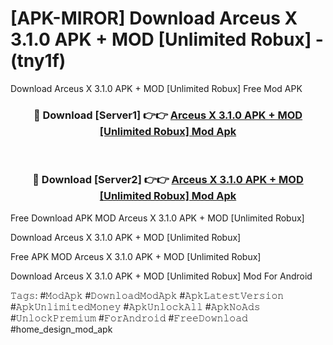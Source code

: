# [APK-MIROR] Download Arceus X 3.1.0 APK + MOD [Unlimited Robux] - (tny1f)
Download Arceus X 3.1.0 APK + MOD [Unlimited Robux] Free Mod APK

<div align="center">
<h3>🔴 Download [Server1] 👉👉 <a href="https://apk-comot.site?title=Arceus_X_3.1.0_APK_+_MOD_[Unlimited_Robux]">Arceus X 3.1.0 APK + MOD [Unlimited Robux] Mod Apk</a></h3><br>

<h3>🔴 Download [Server2] 👉👉 <a href="https://apk-comot.site?title=Arceus_X_3.1.0_APK_+_MOD_[Unlimited_Robux]">Arceus X 3.1.0 APK + MOD [Unlimited Robux] Mod Apk</a></h3>
</div>


Free Download APK MOD Arceus X 3.1.0 APK + MOD [Unlimited Robux]

Download Arceus X 3.1.0 APK + MOD [Unlimited Robux] 

Free APK MOD Arceus X 3.1.0 APK + MOD [Unlimited Robux] 

Download Arceus X 3.1.0 APK + MOD [Unlimited Robux] Mod For Android

𝚃𝚊𝚐𝚜: #𝙼𝚘𝚍𝙰𝚙𝚔 #𝙳𝚘𝚠𝚗𝚕𝚘𝚊𝚍𝙼𝚘𝚍𝙰𝚙𝚔 #𝙰𝚙𝚔𝙻𝚊𝚝𝚎𝚜𝚝𝚅𝚎𝚛𝚜𝚒𝚘𝚗 #𝙰𝚙𝚔𝚄𝚗𝚕𝚒𝚖𝚒𝚝𝚎𝚍𝙼𝚘𝚗𝚎𝚢 #𝙰𝚙𝚔𝚄𝚗𝚕𝚘𝚌𝚔𝙰𝚕𝚕 #𝙰𝚙𝚔𝙽𝚘𝙰𝚍𝚜 #𝚄𝚗𝚕𝚘𝚌𝚔𝙿𝚛𝚎𝚖𝚒𝚞𝚖 #𝙵𝚘𝚛𝙰𝚗𝚍𝚛𝚘𝚒𝚍 #𝙵𝚛𝚎𝚎𝙳𝚘𝚠𝚗𝚕𝚘𝚊𝚍 #home_design_mod_apk